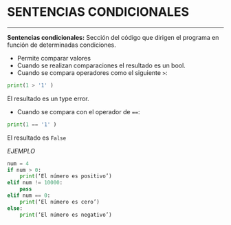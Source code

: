 # SENTENCIAS CONDICIONALES	
---  

**Sentencias condicionales:** Sección del código que dirigen el programa en función de determinadas condiciones.  
- Permite comparar valores 
- Cuando se realizan comparaciones el resultado es un bool.
- Cuando se compara operadores como el siguiente `>`:
```python
print(1 > '1' )
```
El resultado es un type error.  
- Cuando se compara con el operador de `==`: 

```python
print(1 == '1' )
```
El resultado es `False`


*EJEMPLO*
```python
num = 4
if num > 0:
    print(‘El número es positivo’)
elif num != 10000:
    pass
elif num == 0:
    print(‘El número es cero’)
else:
    print(‘El número es negativo’)
```
